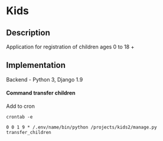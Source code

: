 # Kids

## Description

Application for registration of children ages 0 to 18 +

## Implementation

Backend - Python 3, Djangо 1.9

#### Command transfer children

Add to cron

    crontab -e

    0 0 1 9 * /.env/name/bin/python /projects/kids2/manage.py transfer_children
